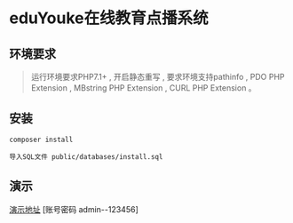 eduYouke在线教育点播系统
===============


## 环境要求

> 运行环境要求PHP7.1+ ,
> 开启静态重写 ,
> 要求环境支持pathinfo ,
> PDO PHP Extension  ,
> MBstring PHP Extension ,
> CURL PHP Extension 。

## 安装

~~~
composer install

导入SQL文件 public/databases/install.sql
~~~

## 演示

[演示地址](http://edu.lixuqi.com/admin)
[账号密码 admin--123456]



